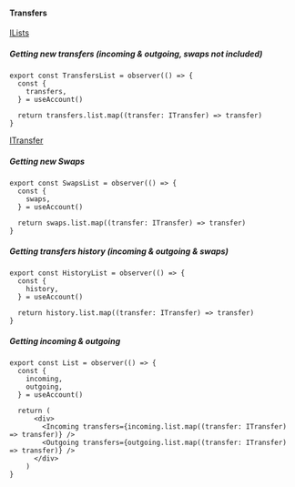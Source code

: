 #### Transfers

<a href="/docs/api/stores/interfaces/ILists">ILists</a>

##### Getting new transfers (incoming & outgoing, swaps not included)
```
export const TransfersList = observer(() => {
  const {
    transfers,
  } = useAccount()

  return transfers.list.map((transfer: ITransfer) => transfer)
}
```
<a href="/docs/api/stores/interfaces/ITransfer">ITransfer</a>

##### Getting new Swaps
```
export const SwapsList = observer(() => {
  const {
    swaps,
  } = useAccount()

  return swaps.list.map((transfer: ITransfer) => transfer)
}
```

##### Getting transfers history (incoming & outgoing & swaps)
```
export const HistoryList = observer(() => {
  const {
    history,
  } = useAccount()

  return history.list.map((transfer: ITransfer) => transfer)
}
```


##### Getting incoming & outgoing
```
export const List = observer(() => {
  const {
    incoming,
    outgoing,
  } = useAccount()

  return (
      <div>
        <Incoming transfers={incoming.list.map((transfer: ITransfer) => transfer)} />
        <Outgoing transfers={outgoing.list.map((transfer: ITransfer) => transfer)} />
      </div>
    )
}
```